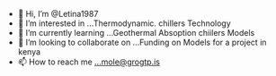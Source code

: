 - 👋 Hi, I’m @Letina1987
- 👀 I’m interested in ...Thermodynamic. chillers Technology
- 🌱 I’m currently learning ...Geothermal Absoption chiilers Models
- 💞️ I’m looking to collaborate on ...Funding on Models for a project in kenya
- 📫 How to reach me ...mole@grogtp.is

<!---
Letina1987/Letina1987 is a ✨ special ✨ repository because its `README.md` (this file) appears on your GitHub profile.
You can click the Preview link to take a look at your changes.
--->
